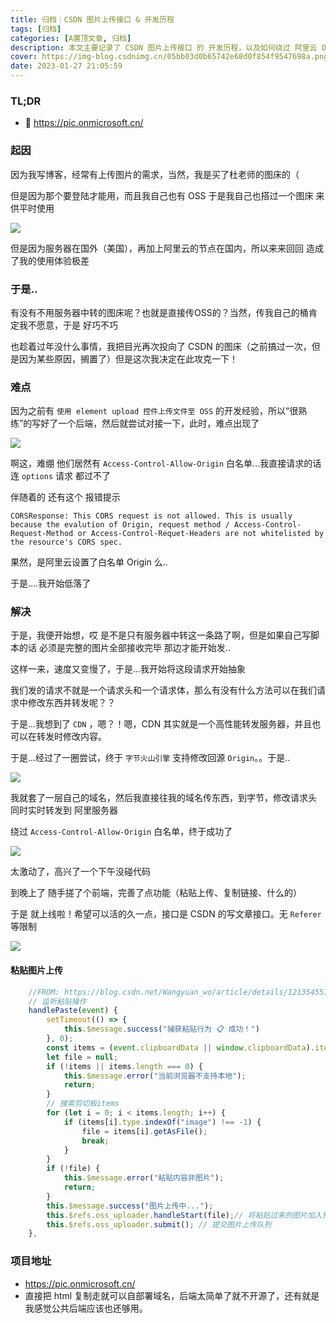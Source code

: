 ```yaml
---
title: 归档｜CSDN 图片上传接口 & 开发历程
tags: [归档]
categories: [A置顶文章, 归档]
description: 本文主要记录了 CSDN 图片上传接口 的 开发历程，以及如何绕过 阿里云 OSS 的 origin 白名单策略 的一种思路
cover: https://img-blog.csdnimg.cn/05bb03d0b65742e68d0f854f9547698a.png
date: 2023-01-27 21:05:59
---
```


### TL;DR

- 👀 https://pic.onmicrosoft.cn/

### 起因

因为我写博客，经常有上传图片的需求，当然，我是买了杜老师的图床的（

但是因为那个要登陆才能用，而且我自己也有 OSS 于是我自己也搭过一个图床 来供平时使用 

![](https://img-blog.csdnimg.cn/6b4af1b740af407b95143aaa170d177d.png)

但是因为服务器在国外（美国），再加上阿里云的节点在国内，所以来来回回 造成了我的使用体验极差

### 于是..

有没有不用服务器中转的图床呢？也就是直接传OSS的？当然，传我自己的桶肯定我不愿意，于是 好巧不巧

也趁着过年没什么事情，我把目光再次投向了 CSDN 的图床（之前搞过一次，但是因为某些原因，搁置了）但是这次我决定在此攻克一下！

### 难点

因为之前有 `使用 element upload 控件上传文件至 OSS` 的开发经验，所以“很熟练”的写好了一个后端，然后就尝试对接一下，此时，难点出现了

![](https://img-blog.csdnimg.cn/de51122770b54ed4aaf4e25a612dcbff.png)

啊这，难绷 他们居然有 `Access-Control-Allow-Origin` 白名单...我直接请求的话 连 `options` 请求 都过不了

伴随着的 还有这个 报错提示

```
CORSResponse: This CORS request is not allowed. This is usually because the evalution of Origin, request method / Access-Control-Request-Method or Access-Control-Requet-Headers are not whitelisted by the resource's CORS spec.
```

果然，是阿里云设置了白名单 Origin 么..

于是....我开始低落了 

### 解决

于是，我便开始想，哎 是不是只有服务器中转这一条路了啊，但是如果自己写脚本的话 必须是完整的图片全部接收完毕 那边才能开始发..

这样一来，速度又变慢了，于是...我开始将这段请求开始抽象

我们发的请求不就是一个请求头和一个请求体，那么有没有什么方法可以在我们请求中修改东西并转发呢？？

于是...我想到了  `CDN` ，嗯？！嗯，CDN 其实就是一个高性能转发服务器，并且也可以在转发时修改内容。

于是...经过了一圈尝试，终于 `字节火山引擎` 支持修改回源 `Origin`。。于是..

![](https://img-blog.csdnimg.cn/c68b7d2925644f339b843f5e88a34d90.png)

我就套了一层自己的域名，然后我直接往我的域名传东西，到字节，修改请求头 同时实时转发到 阿里服务器

绕过 `Access-Control-Allow-Origin` 白名单，终于成功了

![](https://img-blog.csdnimg.cn/8a75ac2e3ef343098d95d65c2a9fad70.png)

太激动了，高兴了一个下午没碰代码

到晚上了 随手搓了个前端，完善了点功能（粘贴上传、复制链接、什么的）

于是 就上线啦！希望可以活的久一点，接口是 CSDN 的写文章接口。无 `Referer` 等限制

![](https://img-blog.csdnimg.cn/05bb03d0b65742e68d0f854f9547698a.png)

#### 粘贴图片上传

```js
    //FROM: https://blog.csdn.net/Wangyuan_wo/article/details/121354557
    // 监听粘贴操作
    handlePaste(event) {
        setTimeout(() => {
            this.$message.success("捕获粘贴行为 📋 成功！")
        }, 0);
        const items = (event.clipboardData || window.clipboardData).items;
        let file = null;
        if (!items || items.length === 0) {
            this.$message.error("当前浏览器不支持本地");
            return;
        }
        // 搜索剪切板items
        for (let i = 0; i < items.length; i++) {
            if (items[i].type.indexOf("image") !== -1) {
                file = items[i].getAsFile();
                break;
            }
        }
        if (!file) {
            this.$message.error("粘贴内容非图片");
            return;
        }
        this.$message.success("图片上传中...");
        this.$refs.oss_uploader.handleStart(file);// 将粘贴过来的图片加入预上传队列
        this.$refs.oss_uploader.submit(); // 提交图片上传队列
    },
```

### 项目地址

- https://pic.onmicrosoft.cn/
- 直接把 html 复制走就可以自部署域名，后端太简单了就不开源了，还有就是我感觉公共后端应该也还够用。